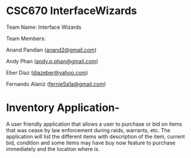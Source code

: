 # CSC670 InterfaceWizards

Team Name: Interface Wizards

Team Members:

Anand Pandian (anand2@gmail.com)

Andy Phan (andy.p.phan@gmail.com)

Eber Diaz (diazeber@yahoo.com)

Fernando Alaniz (fernie5a1a@gmail.com)


# Inventory Application-

A user friendly application that allows a user to purchase or bid on items that was cease by law enforcement during raids, warrants, etc. The application will list the different items with description of the item, current bid, condition and some items may have buy now feature to purchase immediately and the location where is. 
